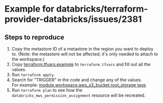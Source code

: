 # Example for databricks/terraform-provider-databricks/issues/2381

## Steps to reproduce

1. Copy the metastore ID of a metastore in the region you want to deploy to. (Note: the metastore will not be affected; it's only needed to attach to the workspace.)
2. Copy [terraform.tfvars.example](terraform.tfvars.example) to `terraform.tfvars` and fill out all the values.
3. Run `terraform apply`.
4. Search for "TRIGGER" in the code and change any of the values.<br>
   For example: [module.workspace.aws_s3_bucket.root_storage tags](workspace/root_bucket.tf#L6)
5. Run `terraform plan` to see how the `databricks_mws_permission_assignment` resource will be recreated.

